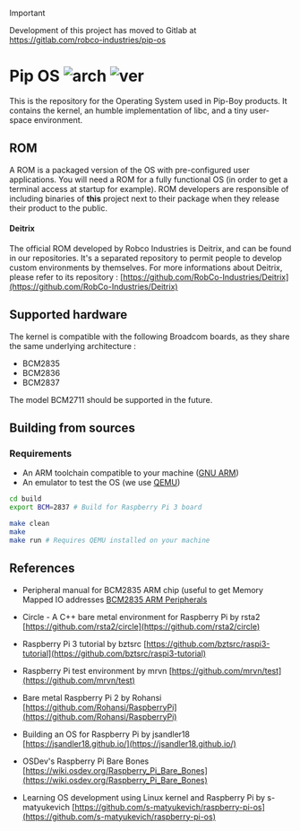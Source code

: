 > [!IMPORTANT]  
> Development of this project has moved to Gitlab at https://gitlab.com/robco-industries/pip-os

# Pip OS ![arch](https://img.shields.io/badge/Arch-armv6%20%7C%20armv7--A%20%7C%20armv8--A-blue) ![ver](https://img.shields.io/badge/Version-0.0.1.0-green)

This is the repository for the Operating System used in Pip-Boy products. 
It contains the kernel, an humble implementation of libc, and a tiny user-space environment.


## ROM

A ROM is a packaged version of the OS with pre-configured user applications.
You will need a ROM for a fully functional OS (in order to get a terminal access at startup for example).
ROM developers are responsible of including binaries of **this** project next to their package
when they release their product to the public.


#### Deitrix
The official ROM developed by Robco Industries is Deitrix, and can be found in our repositories.
It's a separated repository to permit people to develop custom environments by themselves.
For more informations about Deitrix, please refer to its repository : 
[https://github.com/RobCo-Industries/Deitrix](https://github.com/RobCo-Industries/Deitrix)


## Supported hardware

The kernel is compatible with the following Broadcom boards, as they share the same underlying architecture :

- BCM2835
- BCM2836
- BCM2837

The model BCM2711 should be supported in the future.

## Building from sources

### Requirements 

- An ARM toolchain compatible to your machine ([GNU ARM](https://developer.arm.com/tools-and-software/open-source-software/developer-tools/gnu-toolchain/gnu-rm/downloads))
- An emulator to test the OS (we use [QEMU](https://www.qemu.org/download/))

```sh
cd build 
export BCM=2837 # Build for Raspberry Pi 3 board

make clean
make
make run # Requires QEMU installed on your machine
```

## References

* Peripheral manual for BCM2835 ARM chip (useful to get Memory Mapped IO addresses
[BCM2835 ARM Peripherals](https://www.raspberrypi.org/app/uploads/2012/02/BCM2835-ARM-Peripherals.pdf)

* Circle - A C++ bare metal environment for Raspberry Pi by rsta2
[https://github.com/rsta2/circle](https://github.com/rsta2/circle)

* Raspberry Pi 3 tutorial by bztsrc
[https://github.com/bztsrc/raspi3-tutorial](https://github.com/bztsrc/raspi3-tutorial)

* Raspberry Pi test environment by mrvn
[https://github.com/mrvn/test](https://github.com/mrvn/test)

* Bare metal Raspberry Pi 2 by Rohansi
[https://github.com/Rohansi/RaspberryPi](https://github.com/Rohansi/RaspberryPi)

* Building an OS for Raspberry Pi by jsandler18
[https://jsandler18.github.io/](https://jsandler18.github.io/)

* OSDev's Raspberry Pi Bare Bones
[https://wiki.osdev.org/Raspberry_Pi_Bare_Bones](https://wiki.osdev.org/Raspberry_Pi_Bare_Bones)

* Learning OS development using Linux kernel and Raspberry Pi by s-matyukevich
[https://github.com/s-matyukevich/raspberry-pi-os](https://github.com/s-matyukevich/raspberry-pi-os)
